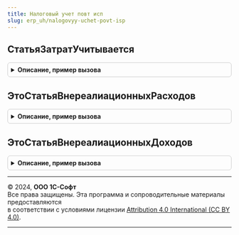 ```yaml
---
title: Налоговый учет повт исп
slug: erp_uh/nalogovyy-uchet-povt-isp
---
```



## СтатьяЗатратУчитывается
<details style="margin: 1em 0; padding: 0.5em; border: 1px solid #ccc; border-radius: 6px;">

<summary style="font-weight: bold; cursor: pointer;">Описание, пример вызова</summary>

```bsl

Функция СтатьяЗатратУчитывается(СтатьяЗатрат) Экспорт
```

Пример вызова
```bsl
Результат = НалоговыйУчетПовтИсп.СтатьяЗатратУчитывается(СтатьяЗатрат) 
```
</details>

## ЭтоСтатьяВнереалиационныхРасходов
<details style="margin: 1em 0; padding: 0.5em; border: 1px solid #ccc; border-radius: 6px;">

<summary style="font-weight: bold; cursor: pointer;">Описание, пример вызова</summary>

```bsl

Функция ЭтоСтатьяВнереалиационныхРасходов(СтатьяРасходов) Экспорт
```

Пример вызова
```bsl
Результат = НалоговыйУчетПовтИсп.ЭтоСтатьяВнереалиационныхРасходов(СтатьяРасходов) 
```
</details>

## ЭтоСтатьяВнереалиационныхДоходов
<details style="margin: 1em 0; padding: 0.5em; border: 1px solid #ccc; border-radius: 6px;">

<summary style="font-weight: bold; cursor: pointer;">Описание, пример вызова</summary>

```bsl

Функция ЭтоСтатьяВнереалиационныхДоходов(СтатьяДоходов) Экспорт
```

Пример вызова
```bsl
Результат = НалоговыйУчетПовтИсп.ЭтоСтатьяВнереалиационныхДоходов(СтатьяДоходов) 
```
</details>

---

© 2024, **ООО 1С-Софт**  
Все права защищены. Эта программа и сопроводительные материалы предоставляются  
в соответствии с условиями лицензии [Attribution 4.0 International (CC BY 4.0)](https://creativecommons.org/licenses/by/4.0/legalcode).

---
